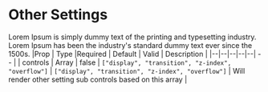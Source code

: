 # Other Settings

Lorem Ipsum is simply dummy text of the printing and typesetting industry. Lorem Ipsum has been the industry's standard dummy text ever since the 1500s.
|Prop | Type |Required | Default | Valid | Description |
|--|--|--|--|--| -- |
| controls | Array | false | `["display", "transition", "z-index", "overflow"]` | `["display", "transition", "z-index", "overflow"]` | Will render other setting sub controls based on this array |
